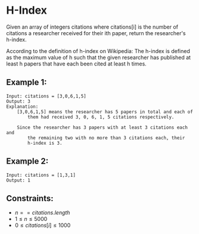# H-Index

Given an array of integers citations where citations[i] is the number of  
citations a researcher received for their ith paper, return the researcher's  
h-index.

According to the definition of h-index on Wikipedia: The h-index is defined  
as the maximum value of h such that the given researcher has published at  
least h papers that have each been cited at least h times.

 

## Example 1:

    Input: citations = [3,0,6,1,5]
    Output: 3
    Explanation: 
        [3,0,6,1,5] means the researcher has 5 papers in total and each of
            them had received 3, 0, 6, 1, 5 citations respectively.

        Since the researcher has 3 papers with at least 3 citations each and
            the remaining two with no more than 3 citations each, their 
            h-index is 3.

## Example 2:

    Input: citations = [1,3,1]
    Output: 1

 

## Constraints:

* $n == citations.length$
* $1 \le n \le 5000$
* $0 \le citations[i] \le 1000$

